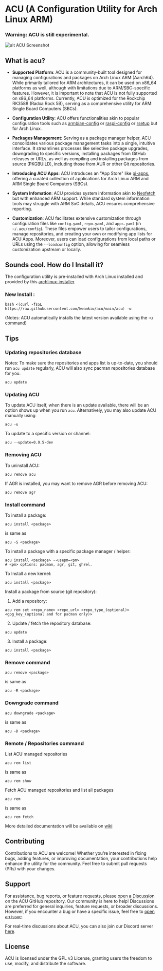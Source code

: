 # ACU (A Configuration Utility for Arch Linux ARM)
### Warning: ACU is still experimental. 

![alt ACU Screenshot](https://i.imgur.com/DyaNIfv.png)

## What is acu?

- **Supported Platform**:  ACU is a community-built tool designed for managing configurations and packages on Arch Linux ARM (Aarch64). While primarily tailored for ARM architectures, it can be used on x86_64 platforms as well, although with limitations due to ARM/SBC-specific features. However, it is important to note that ACU is not fully supported on x86_64 platforms. Currently, ACU is optimized for the Rockchip RK3588 (Radxa Rock 5B), serving as a comprehensive utility for ARM Single Board Computers (SBCs).

- **Configuration Utility**: ACU offers functionalities akin to popular configuration tools such as [armbian-config](https://github.com/armbian/config) or [raspi-config](https://www.raspberrypi.com/documentation/computers/configuration.html) or [rsetup](https://docs.radxa.com/en/radxa-os/rsetup/rsetup-tool) but for Arch Linux.

- **Packages Management**: Serving as a package manager helper, ACU consolidates various package management tasks into a single, intuitive interface. It streamlines processes like selective package upgrades, downgrading to specific versions, installing packages from GitHub releases or URLs, as well as compiling and installing packages from source (PKGBUILD), including those from AUR or other Git repositories.

- **Introducing ACU Apps**: ACU introduces an "App Store" like [pi-apps](https://github.com/Botspot/pi-apps), offering a curated collection of applications for Arch Linux ARM and ARM Single Board Computers (SBCs).

- **System Infomation**: ACU provides system information akin to [Neofetch](https://github.com/dylanaraps/neofetch) but with enhanced ARM support. While standard system information tools may struggle with ARM SoC details, ACU ensures comprehensive reporting.

- **Customization**: 
ACU facilitates extensive customization through configuration files like `config.yaml`, `repo.yaml`, and `apps.yaml` (in `~/.acu/config`). These files empower users to tailor configurations, manage repositories, and creating your own or modifying app lists for ACU Apps. Moreover, users can load configurations from local paths or URLs using the `--loadconfig` option, allowing for seamless customization upstream or locally.

## Sounds cool. How do I Install it?

The configuration utility is pre-installed with Arch Linux installed and provided by this [archlinux-installer](https://github.com/kwankiu/archlinux-installer)

### New Install :
```
bash <(curl -fsSL https://raw.githubusercontent.com/kwankiu/acu/main/acu) -u
```
(Notes: ACU automatically installs the latest version available using the -u command)

## Tips

### Updating repositories database
Notes: To make sure the repositories and apps list is up-to-date, you should run `acu update` regularly, ACU will also sync pacman repositories database for you.

```
acu update
```

### Updating ACU
To update ACU itself, when there is an update available, there will be an option shows up when you run `acu`. Alternatively, you may also update ACU manually using:
```
acu -u
```
To update to a specific version or channel:
```
acu --update=0.0.5-dev
```

### Removing ACU

To uninstall ACU:
```
acu remove acu
```
If AGR is installed, you may want to remove AGR before removing ACU:
```
acu remove agr
```

### Install command
To install a package:
```
acu install <package>
```
is same as
```
acu -S <package>
```
To install a package with a specific package manager / helper:
```
acu install <package> --usepm=<pm>
# <pm> options: pacman, agr, git, ghrel.
```
To Install a new kernel:

```
acu install <package>
```

Install a package from source (git repository):
1. Add a repository:
```
acu rem set <repo_name> <repo_url> <repo_type_(optional)> <gpg_key_(optional and for pacman only)>
```
2. Update / fetch the repository database:
```
acu update
```
3. Install a package:
```
acu install <package>
```

### Remove command
```
acu remove <package>
```
is same as
```
acu -R <package>
```

### Downgrade command
```
acu downgrade <package>
```
is same as
```
acu -D <package>
```

### Remote / Repositories command
List ACU managed repositories
```
acu rem list
```
is same as
```
acu rem show
```

Fetch ACU managed repositories and list all packages
```
acu rem
```
is same as
```
acu rem fetch
```

More detailed documentation will be available on [wiki](https://github.com/kwankiu/acu/wiki)

## Contributing

Contributions to ACU are welcome! Whether you're interested in fixing bugs, adding features, or improving documentation, your contributions help enhance the utility for the community. Feel free to submit pull requests (PRs) with your changes.

## Support

For assistance, bug reports, or feature requests, please [open a Discussion](https://github.com/kwankiu/acu/discussions) on the ACU GitHub repository. Our community is here to help! Discussions are preferred for general inquiries, feature requests, or broader discussions. However, if you encounter a bug or have a specific issue, feel free to [open an issue](https://github.com/kwankiu/acu/issues).

For real-time discussions about ACU, you can also join our Discord server [here](https://discord.gg/yY3F9b7hSK).

## License

ACU is licensed under the GPL v3 License, granting users the freedom to use, modify, and distribute the software.
